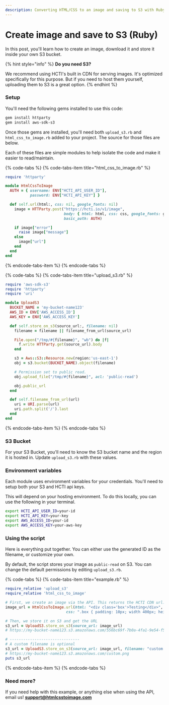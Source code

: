 ```yaml
---
description: Converting HTML/CSS to an image and saving to S3 with Ruby
---
```


# Create image and save to S3 \(Ruby\)

In this post, you'll learn how to create an image, download it and store it inside your own S3 bucket.

{% hint style="info" %}
**Do you need S3?**

We recommend using HCTI's built in CDN for serving images. It's optimized specifically for this purpose. But if you need to host them yourself, uploading them to S3 is a great option.
{% endhint %}

### Setup

You'll need the following gems installed to use this code:

```bash
gem install httparty
gem install aws-sdk-s3
```

Once those gems are installed, you'll need both `upload_s3.rb` and `html_css_to_image.rb` added to your project. The source for those files are below.

Each of these files are simple modules to help isolate the code and make it easier to read/maintain.

{% code-tabs %}
{% code-tabs-item title="html\_css\_to\_image.rb" %}
```ruby
require 'httparty'

module HtmlCssToImage
  AUTH = { username: ENV["HCTI_API_USER_ID"],
           password: ENV["HCTI_API_KEY"] }

  def self.url(html:, css: nil, google_fonts: nil)
    image = HTTParty.post("https://hcti.io/v1/image",
                          body: { html: html, css: css, google_fonts: google_fonts },
                          basic_auth: AUTH)

    if image["error"]
      raise image["message"]
    else
      image["url"]
    end
  end
end
```
{% endcode-tabs-item %}
{% endcode-tabs %}

{% code-tabs %}
{% code-tabs-item title="upload\_s3.rb" %}
```ruby
require 'aws-sdk-s3'
require 'httparty'
require 'uri'

module UploadS3
  BUCKET_NAME = 'my-bucket-name123'
  AWS_ID = ENV['AWS_ACCESS_ID']
  AWS_KEY = ENV['AWS_ACCESS_KEY']

  def self.store_on_s3(source_url:, filename: nil)
    filename = filename || filename_from_url(source_url)

    File.open("/tmp/#{filename}", "wb") do |f|
      f.write HTTParty.get(source_url).body
    end

    s3 = Aws::S3::Resource.new(region:'us-east-1')
    obj = s3.bucket(BUCKET_NAME).object(filename)

    # Permission set to public read.
    obj.upload_file("/tmp/#{filename}", acl: 'public-read')

    obj.public_url
  end

  def self.filename_from_url(url)
    uri = URI.parse(url)
    uri.path.split('/').last
  end
end
```
{% endcode-tabs-item %}
{% endcode-tabs %}

### S3 Bucket

For your S3 Bucket, you'll need to know the S3 bucket name and the region it is hosted in. Update `upload_s3.rb` with these values.

### Environment variables

Each module uses environment variables for your credentials. You'll need to setup both your S3 and HCTI api keys.

This will depend on your hosting environment. To do this locally, you can use the following in your terminal.

```bash
export HCTI_API_USER_ID=your-id
export HCTI_API_KEY=your-key
export AWS_ACCESS_ID=your-id
export AWS_ACCESS_KEY=your-aws-key
```

### Using the script

Here is everything put together. You can either use the generated ID as the filename, or customize your own.

By default, the script stores your image as `public-read` on S3. You can change the default permissions by editing `upload_s3.rb`.

{% code-tabs %}
{% code-tabs-item title="example.rb" %}
```ruby
require_relative 'upload_s3'
require_relative 'html_css_to_image'

# First, we create an image via the API. This returns the HCTI CDN url.
image_url = HtmlCssToImage.url(html: "<div class='box'>Testing</div>",
                           css: ".box { padding: 10px; width 400px; height 400px; border: 4px green solid; }")

# Then, we store it on S3 and get the URL
s3_url = UploadS3.store_on_s3(source_url: image_url)
# https://my-bucket-name123.s3.amazonaws.com/556bc69f-7b0a-4fa1-9e54-f5248c03dffb

# ------------------------------- 
# A custom filename is optional
s3_url = UploadS3.store_on_s3(source_url: image_url, filename: "custom.png")
# https://my-bucket-name123.s3.amazonaws.com/custom.png
puts s3_url
```
{% endcode-tabs-item %}
{% endcode-tabs %}

### Need more?

If you need help with this example, or anything else when using the API, email us! **support@htmlcsstoimage.com**

